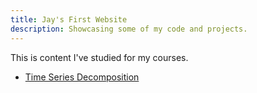 ```yaml
---
title: Jay's First Website
description: Showcasing some of my code and projects.
---
```


This is content I've studied for my courses.

- [Time Series Decomposition](/timeseries/index.md)

